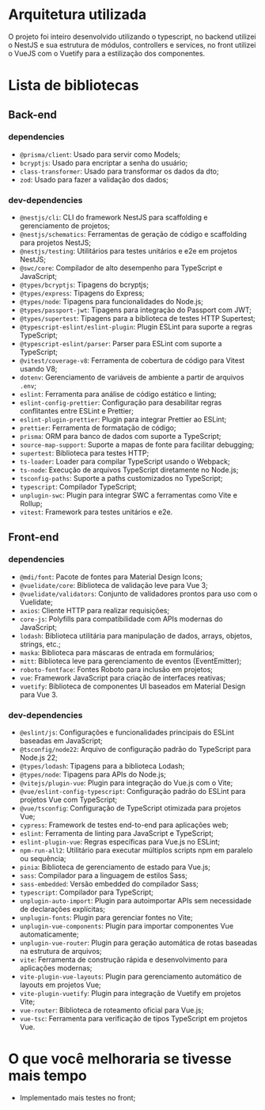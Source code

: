 # Arquitetura utilizada
O projeto foi inteiro desenvolvido utilizando o typescript, no backend utilizei o NestJS e sua estrutura de módulos, controllers e services, no front utilizei o VueJS com o Vuetify para a estilização dos componentes.

# Lista de bibliotecas
## Back-end
### dependencies
- `@prisma/client`: Usado para servir como Models;
- `bcryptjs`: Usado para encriptar a senha do usuário;
- `class-transformer`: Usado para transformar os dados da dto;
- `zod`: Usado para fazer a validação dos dados;

### dev-dependencies
- `@nestjs/cli`: CLI do framework NestJS para scaffolding e gerenciamento de projetos;
- `@nestjs/schematics`: Ferramentas de geração de código e scaffolding para projetos NestJS;
- `@nestjs/testing`: Utilitários para testes unitários e e2e em projetos NestJS;
- `@swc/core`: Compilador de alto desempenho para TypeScript e JavaScript;
- `@types/bcryptjs`: Tipagens do bcryptjs;
- `@types/express`: Tipagens do Express;
- `@types/node`: Tipagens para funcionalidades do Node.js;
- `@types/passport-jwt`: Tipagens para integração do Passport com JWT;
- `@types/supertest`: Tipagens para a biblioteca de testes HTTP Supertest;
- `@typescript-eslint/eslint-plugin`: Plugin ESLint para suporte a regras TypeScript;
- `@typescript-eslint/parser`: Parser para ESLint com suporte a TypeScript;
- `@vitest/coverage-v8`: Ferramenta de cobertura de código para Vitest usando V8;
- `dotenv`: Gerenciamento de variáveis de ambiente a partir de arquivos `.env`;
- `eslint`: Ferramenta para análise de código estático e linting;
- `eslint-config-prettier`: Configuração para desabilitar regras conflitantes entre ESLint e Prettier;
- `eslint-plugin-prettier`: Plugin para integrar Prettier ao ESLint;
- `prettier`: Ferramenta de formatação de código;
- `prisma`: ORM para banco de dados com suporte a TypeScript;
- `source-map-support`: Suporte a mapas de fonte para facilitar debugging;
- `supertest`: Biblioteca para testes HTTP;
- `ts-loader`: Loader para compilar TypeScript usando o Webpack;
- `ts-node`: Execução de arquivos TypeScript diretamente no Node.js;
- `tsconfig-paths`: Suporte a paths customizados no TypeScript;
- `typescript`: Compilador TypeScript;
- `unplugin-swc`: Plugin para integrar SWC a ferramentas como Vite e Rollup;
- `vitest`: Framework para testes unitários e e2e.


## Front-end
### dependencies
- `@mdi/font`: Pacote de fontes para Material Design Icons;
- `@vuelidate/core`: Biblioteca de validação leve para Vue 3;
- `@vuelidate/validators`: Conjunto de validadores prontos para uso com o Vuelidate;
- `axios`: Cliente HTTP para realizar requisições;
- `core-js`: Polyfills para compatibilidade com APIs modernas do JavaScript;
- `lodash`: Biblioteca utilitária para manipulação de dados, arrays, objetos, strings, etc.;
- `maska`: Biblioteca para máscaras de entrada em formulários;
- `mitt`: Biblioteca leve para gerenciamento de eventos (EventEmitter);
- `roboto-fontface`: Fontes Roboto para inclusão em projetos;
- `vue`: Framework JavaScript para criação de interfaces reativas;
- `vuetify`: Biblioteca de componentes UI baseados em Material Design para Vue 3.

### dev-dependencies
- `@eslint/js`: Configurações e funcionalidades principais do ESLint baseadas em JavaScript;
- `@tsconfig/node22`: Arquivo de configuração padrão do TypeScript para Node.js 22;
- `@types/lodash`: Tipagens para a biblioteca Lodash;
- `@types/node`: Tipagens para APIs do Node.js;
- `@vitejs/plugin-vue`: Plugin para integração do Vue.js com o Vite;
- `@vue/eslint-config-typescript`: Configuração padrão do ESLint para projetos Vue com TypeScript;
- `@vue/tsconfig`: Configuração de TypeScript otimizada para projetos Vue;
- `cypress`: Framework de testes end-to-end para aplicações web;
- `eslint`: Ferramenta de linting para JavaScript e TypeScript;
- `eslint-plugin-vue`: Regras específicas para Vue.js no ESLint;
- `npm-run-all2`: Utilitário para executar múltiplos scripts npm em paralelo ou sequência;
- `pinia`: Biblioteca de gerenciamento de estado para Vue.js;
- `sass`: Compilador para a linguagem de estilos Sass;
- `sass-embedded`: Versão embedded do compilador Sass;
- `typescript`: Compilador para TypeScript;
- `unplugin-auto-import`: Plugin para autoimportar APIs sem necessidade de declarações explícitas;
- `unplugin-fonts`: Plugin para gerenciar fontes no Vite;
- `unplugin-vue-components`: Plugin para importar componentes Vue automaticamente;
- `unplugin-vue-router`: Plugin para geração automática de rotas baseadas na estrutura de arquivos;
- `vite`: Ferramenta de construção rápida e desenvolvimento para aplicações modernas;
- `vite-plugin-vue-layouts`: Plugin para gerenciamento automático de layouts em projetos Vue;
- `vite-plugin-vuetify`: Plugin para integração de Vuetify em projetos Vite;
- `vue-router`: Biblioteca de roteamento oficial para Vue.js;
- `vue-tsc`: Ferramenta para verificação de tipos TypeScript em projetos Vue.

# O que você melhoraria se tivesse mais tempo
- Implementado mais testes no front;